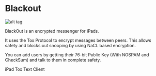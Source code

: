 Blackout
========
![alt tag](https://camo.githubusercontent.com/55710c73644d51a1cd4f0c2291f4746ad766d40c/68747470733a2f2f7261772e6769746875622e636f6d2f6972756e67656e746f6f2f746f78636f72652f6d61737465722f6f746865722f746f782e706e67)

BlackOut is an encrypted messenger for iPads.

It uses the Tox Protocol to encrypt messages between peers. This allows safety and blocks out snooping by using NaCL based encryption.

You can add users by getting their 76-bit Public Key (With NOSPAM and CheckSum) and talk to them in complete safety.

iPad Tox Text Client
